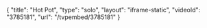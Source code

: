 {
    "title": "Hot Pot",
    "type": "solo",
    "layout": "iframe-static",
    "videoId": "3785181",
    "url": "\/tvpembed\/3785181"
}